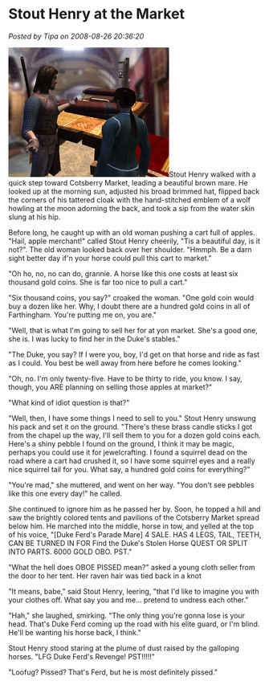 # Stout Henry at the Market

*Posted by Tipa on 2008-08-26 20:36:20*

![](../uploads/2008/08/market2.jpg "market2")Stout Henry walked with a quick step toward Cotsberry Market, leading a beautiful brown mare. He looked up at the morning sun, adjusted his broad brimmed hat, flipped back the corners of his tattered cloak with the hand-stitched emblem of a wolf howling at the moon adorning the back, and took a sip from the water skin slung at his hip.

Before long, he caught up with an old woman pushing a cart full of apples. "Hail, apple merchant!" called Stout Henry cheerily, "Tis a beautiful day, is it not?". The old woman looked back over her shoulder. "Hmmph. Be a darn sight better day if'n your horse could pull this cart to market."

"Oh ho, no, no can do, grannie. A horse like this one costs at least six thousand gold coins. She is far too nice to pull a cart."

"Six thousand coins, you say?" croaked the woman. "One gold coin would buy a dozen like her. Why, I doubt there are a hundred gold coins in all of Farthingham. You're putting me on, you are."

"Well, that is what I'm going to sell her for at yon market. She's a good one, she is. I was lucky to find her in the Duke's stables."

"The Duke, you say? If I were you, boy, I'd get on that horse and ride as fast as I could. You best be well away from here before he comes looking."

"Oh, no. I'm only twenty-five. Have to be thirty to ride, you know. I say, though, you ARE planning on selling those apples at market?"

"What kind of idiot question is that?"

"Well, then, I have some things I need to sell to you." Stout Henry unswung his pack and set it on the ground. "There's these brass candle sticks I got from the chapel up the way, I'll sell them to you for a dozen gold coins each. Here's a shiny pebble I found on the ground, I think it may be magic, perhaps you could use it for jewelcrafting. I found a squirrel dead on the road where a cart had crushed it, so I have some squirrel eyes and a really nice squirrel tail for you. What say, a hundred gold coins for everything?"

"You're mad," she muttered, and went on her way. "You don't see pebbles like this one every day!" he called.

She continued to ignore him as he passed her by. Soon, he topped a hill and saw the brightly colored tents and pavilions of the Cotsberry Market spread below him. He marched into the middle, horse in tow, and yelled at the top of his voice, "[Duke Ferd's Parade Mare] 4 SALE. HAS 4 LEGS, TAIL, TEETH, CAN BE TURNED IN FOR Find the Duke's Stolen Horse QUEST OR SPLIT INTO PARTS. 6000 GOLD OBO. PST."

"What the hell does OBOE PISSED mean?" asked a young cloth seller from the door to her tent. Her raven hair was tied back in a knot 

"It means, babe," said Stout Henry, leering, "that I'd like to imagine you with your clothes off. What say you and me... pretend to undress each other."

"Hah," she laughed, smirking. "The only thing you're gonna lose is your head. That's Duke Ferd coming up the road with his elite guard, or I'm blind. He'll be wanting his horse back, I think."

Stout Henry stood staring at the plume of dust raised by the galloping horses. "LFG Duke Ferd's Revenge! PST!!!!!"

"Loofug? Pissed? That's Ferd, but he is most definitely pissed."

